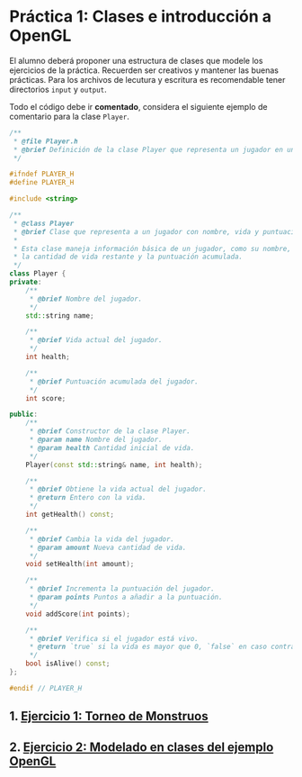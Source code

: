 # Práctica 1: Clases e introducción a OpenGL

El alumno deberá proponer una estructura de clases que modele los ejercicios de la práctica. Recuerden ser creativos y mantener las buenas prácticas. Para los archivos de lecutura y escritura es recomendable tener directorios `input` y `output`.

Todo el código debe ir **comentado**, considera el siguiente ejemplo de comentario para la clase `Player`.

```cpp
/**
 * @file Player.h
 * @brief Definición de la clase Player que representa un jugador en un videojuego.
 */

#ifndef PLAYER_H
#define PLAYER_H

#include <string>

/**
 * @class Player
 * @brief Clase que representa a un jugador con nombre, vida y puntuación.
 *
 * Esta clase maneja información básica de un jugador, como su nombre,
 * la cantidad de vida restante y la puntuación acumulada.
 */
class Player {
private:
    /**
     * @brief Nombre del jugador.
     */
    std::string name;

    /**
     * @brief Vida actual del jugador.
     */
    int health;

    /**
     * @brief Puntuación acumulada del jugador.
     */
    int score;

public:
    /**
     * @brief Constructor de la clase Player.
     * @param name Nombre del jugador.
     * @param health Cantidad inicial de vida.
     */
    Player(const std::string& name, int health);

    /**
     * @brief Obtiene la vida actual del jugador.
     * @return Entero con la vida.
     */
    int getHealth() const;

    /**
     * @brief Cambia la vida del jugador.
     * @param amount Nueva cantidad de vida.
     */
    void setHealth(int amount);

    /**
     * @brief Incrementa la puntuación del jugador.
     * @param points Puntos a añadir a la puntuación.
     */
    void addScore(int points);

    /**
     * @brief Verifica si el jugador está vivo.
     * @return `true` si la vida es mayor que 0, `false` en caso contrario.
     */
    bool isAlive() const;
};

#endif // PLAYER_H

```

## 1. [Ejercicio 1: Torneo de Monstruos](./ejercicio_1/) 
## 2. [Ejercicio 2: Modelado en clases del ejemplo OpenGL](./ejercicio_2/)


 
